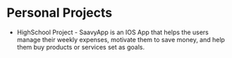 # Personal Projects
- HighSchool Project - SaavyApp is an IOS App that helps the users manage their weekly expenses, motivate them to save money, and help them buy products or services set as goals. 

